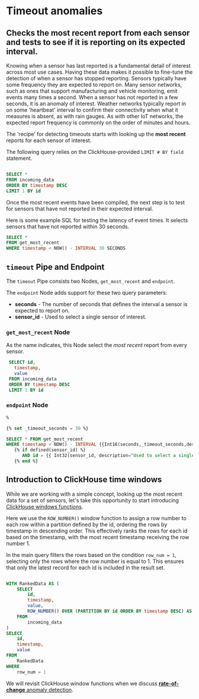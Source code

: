 # Timeout anomalies
## Checks the most recent report from each sensor and tests to see if it is reporting on its expected interval.

Knowing when a sensor has last reported is a fundamental detail of interest across most use cases. Having these data makes it possible to fine-tune the detection of when a sensor has stopped reporting. Sensors typically have some frequency they are expected to report on. Many sensor networks, such as ones that support manufacturing and vehicle monitoring, emit events many times a second. When a sensor has not reported in a few seconds, it is an anomaly of interest. Weather networks typically report in on some 'heartbeat' interval to confirm their connectivity when what it measures is absent, as with rain gauges. As with other IoT networks, the expected report frequency is commonly on the order of minutes and hours. 

The 'recipe' for detecting timeouts starts with looking up the **most recent** reports for each sensor of interest. 

The following query relies on the ClickHouse-provided `LIMIT # BY field` statement. 

```sql

SELECT * 
FROM incoming_data
ORDER BY timestamp DESC
LIMIT 1 BY id

```

Once the most recent events have been compiled, the next step is to test for sensors that have not reported in their expected interval. 

Here is some example SQL for testing the latency of event times. It selects sensors that have not reported within 30 seconds. 

```sql
SELECT * 
FROM get_most_recent
WHERE timestamp < NOW() - INTERVAL 30 SECONDS
```

## `timeout` Pipe and Endpoint

The `timeout` Pipe consists two Nodes, `get_most_recent` and `endpoint`. 

The `endpoint` Node adds support for these two query parameters:
* **seconds** - The number of seconds that defines the interval a sensor is expected to report on. 
* **sensor_id** - Used to select a single sensor of interest.

### `get_most_recent` Node

As the name indicates, this Node select the *most recent* report from every sensor. 

```sql
 SELECT id, 
   timestamp, 
   value
 FROM incoming_data
 ORDER BY timestamp DESC 
 LIMIT 1 BY id
```

### `endpoint` Node


```sql
%

{% set _timeout_seconds = 30 %}  

SELECT * FROM get_most_recent
WHERE timestamp < NOW() - INTERVAL {{Int16(seconds,_timeout_seconds,description="If a sensor has not reported in the specified number of seconds, it is considered 'timedout'.")}} SECONDS
   {% if defined(sensor_id) %}               
      AND id = {{ Int32(sensor_id, description="Used to select a single sensor of interest. Optional.")}} 
   {% end %}  

```


## Introduction to ClickHouse time windows 

While we are working with a simple concept, looking up the most recent data for a set of sensors, let's take this opportunity to start introducing [ClickHouse windows functions](https://clickhouse.com/docs/en/sql-reference/window-functions). 

Here we use the `ROW_NUMBER()` window function to assign a row number to each row within a partition defined by the id, ordering the rows by timestamp in descending order. This effectively ranks the rows for each id based on the timestamp, with the most recent timestamp receiving the row number 1.

In the main query filters the rows based on the condition `row_num = 1`, selecting only the rows where the row number is equal to 1. This ensures that only the latest record for each id is included in the result set.


```sql

WITH RankedData AS (
    SELECT
        id,
        timestamp,
        value,
        ROW_NUMBER() OVER (PARTITION BY id ORDER BY timestamp DESC) AS row_num
    FROM
        incoming_data
)
SELECT
    id,
    timestamp,
    value
FROM
    RankedData
WHERE
    row_num = 1

```

We will revisit ClickHouse window functions when we discuss  [**rate-of-change** anomaly detection](rate-of-change.md). 
